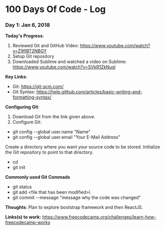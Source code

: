 # 100 Days Of Code - Log

### Day 1: Jan 6, 2018

**Today's Progress**: 
1. Reviewed Git and GitHub Video: https://www.youtube.com/watch?v=Z9fIBT2NBGY
2. Setup Git repository
3. Downloaded Sublime and watched a video on Sublime: https://www.youtube.com/watch?v=SVkR1ZkNusI

**Key Links**:
  - Git: https://git-scm.com/
  - Git Syntax: https://help.github.com/articles/basic-writing-and-formatting-syntax/

**Configuring Git**:
1. Download Git from the link given above.
2. Configure Git:
  - git config --global user.name "Name"
  - git config --global user.email "Your E-Mail Address"
    
Create a directory where you want your source code to be stored. Initialize the Git repository to point to that directory.
  - cd <directory>
  - git init
 
**Commonly used Git Commads**
  - git status
  - git add \<file that has been modified>\
  - git commit --message "message why the code was changed"
 
**Thoughts**: Plan to explore bootstrap framework and then ReactJS.

**Links(s) to work:** https://www.freecodecamp.org/challenges/learn-how-freecodecamp-works
